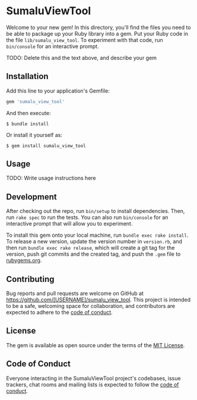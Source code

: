 # SumaluViewTool

Welcome to your new gem! In this directory, you'll find the files you need to be able to package up your Ruby library into a gem. Put your Ruby code in the file `lib/sumalu_view_tool`. To experiment with that code, run `bin/console` for an interactive prompt.

TODO: Delete this and the text above, and describe your gem

## Installation

Add this line to your application's Gemfile:

```ruby
gem 'sumalu_view_tool'
```

And then execute:

    $ bundle install

Or install it yourself as:

    $ gem install sumalu_view_tool

## Usage

TODO: Write usage instructions here

## Development

After checking out the repo, run `bin/setup` to install dependencies. Then, run `rake spec` to run the tests. You can also run `bin/console` for an interactive prompt that will allow you to experiment.

To install this gem onto your local machine, run `bundle exec rake install`. To release a new version, update the version number in `version.rb`, and then run `bundle exec rake release`, which will create a git tag for the version, push git commits and the created tag, and push the `.gem` file to [rubygems.org](https://rubygems.org).

## Contributing

Bug reports and pull requests are welcome on GitHub at https://github.com/[USERNAME]/sumalu_view_tool. This project is intended to be a safe, welcoming space for collaboration, and contributors are expected to adhere to the [code of conduct](https://github.com/[USERNAME]/sumalu_view_tool/blob/master/CODE_OF_CONDUCT.md).

## License

The gem is available as open source under the terms of the [MIT License](https://opensource.org/licenses/MIT).

## Code of Conduct

Everyone interacting in the SumaluViewTool project's codebases, issue trackers, chat rooms and mailing lists is expected to follow the [code of conduct](https://github.com/[USERNAME]/sumalu_view_tool/blob/master/CODE_OF_CONDUCT.md).

